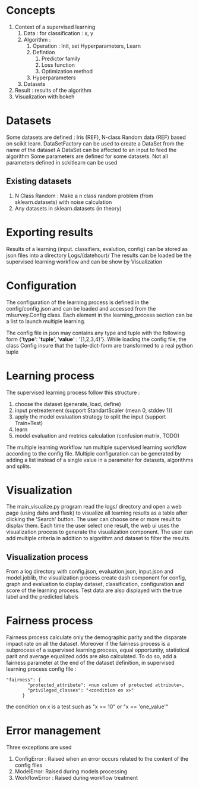 # Concepts

1. Context of a supervised learning
    1. Data : for classification : x, y
    1. Algorithm : 
        1. Operation : Init, set Hyperparameters, Learn
        1. Defintion
            1. Predictor family
            1. Loss function
            1. Optimization method
        1. Hyperparameters
    1. Datasets
1. Result : results of the algorithm
1. Visualization with bokeh

# Datasets

Some datasets are defined : Iris (REF), N-class Random data (REF) based on scikit learn.
DataSetFactory can be used to create a DataSet from the name of the dataset
A DataSet can be affected to an input to feed the algorithm
Some parameters are defined for some datasets. Not all parameters defined in sckitlearn can be used

## Existing datasets

1. N Class Random : Make a n class random problem (from sklearn.datasets) with noise calculation
1. Any datasets in sklearn.datasets (in theory)

# Exporting results

Results of a learning (input. classifiers, evalution, config) can be stored as json files into a directory Logs/(datehour)/
The results can be loaded be the supervised learning workflow and can be show by Visualization

# Configuration

The configuration of the learning process is defined in the config/config.json and can be loaded and accessed 
from the mlsurvey.Config class. Each element in the learning_process section can be a list to launch multiple learning.

The config file in json may contains any type and tuple with the following form 
{'__type__': '__tuple__', '__value__' : '(1,2,3,4)'}. While loading the config file, the class Config insure that the 
tuple-dict-form are transformed to a real python tuple


# Learning process

The supervised learning process follow this structure :
1. choose the dataset (generate, load, define)
1. input pretreatement (support StandartScaler (mean 0, stddev 1))
1. apply the model evaluation strategy to split the input (support Train+Test)
1. learn
1. model evaluation and metrics calculation (confusion matrix, TODO)

The multiple learning workflow run multiple supervised learning workflow according to the config file. Multiple 
configuration can be generated by adding a list instead of a single value in a parameter for datasets, algorithms 
and splits.

# Visualization

The main_visualize.py program read the logs/ directory and open a web page (using dahs and flask) to visualize 
all learning results as a table after clicking the 'Search' button. The user can choose one or more result to displav them.
Each time the user select one result, the web ui uses the visualization process to generate the visualization component.
The user can add multiple criteria in addition to algorithm and dataset to filter the results.

## Visualization process

From a log directory with config.json, evaluation.json, input.json and model.joblib, the visualization process
create dash component for config, graph and evaluation to display dataset, classification, configuration 
and score of the learning process. Test data are also displayed with the true label and the predicted labels

# Fairness process

Fairness process calculate only the demographic parity and the disparate impact rate on all the dataset. Moreover if the fairness process is a subprocess of a supervised learning process, equal opportunity, statistical parit and average equalized odds are also calculated. To do so, add a fairness parameter at the end of the dataset definition, in supervised learning process config file :

```
"fairness": {
        "protected_attribute": <num column of protected attribute>,
        "privileged_classes": "<condition on x>"
      }
```
the condition on x is a test such as "x >= 10" or "x == 'one_value'"

# Error management

Three exceptions are used
1. ConfigError : Raised when an error occurs related to the content of the config files
1. ModelError: Raised during models processing
1. WorkflowError : Raised during workflow treatment


